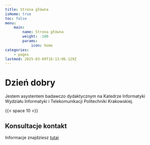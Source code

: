 ```yaml
---
title: Strona główna
isHome: true
toc: false
menu:
    main:
        name: Strona główna
        weight: -100
        params:
            icon: home
categories:
    - pages
lastmod: 2025-03-09T16:13:06.129Z
---
```


# Dzień dobry

Jestem asystentem badawczo dydaktycznym na Katedrze Informatyki Wydziału Informatyki i Telekomunikacji Politechniki Krakowskiej.

{{< space 10 >}}

## Konsultacje kontakt

Informacje znajdziesz [tutaj](/page/kontakt/)